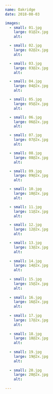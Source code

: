 ```yaml
---
name: Oakridge
date: 2018-08-03

images: 
  - small: 01.jpg
    large: 01@2x.jpg
    alt: 

  - small: 02.jpg
    large: 02@2x.jpg
    alt: 

  - small: 03.jpg
    large: 03@2x.jpg
    alt: 

  - small: 04.jpg
    large: 04@2x.jpg
    alt: 

  - small: 05.jpg
    large: 05@2x.jpg
    alt: 

  - small: 06.jpg
    large: 06@2x.jpg
    alt: 

  - small: 07.jpg
    large: 07@2x.jpg
    alt: 

  - small: 08.jpg
    large: 08@2x.jpg
    alt: 

  - small: 09.jpg
    large: 09@2x.jpg
    alt: 

  - small: 10.jpg
    large: 10@2x.jpg
    alt: 

  - small: 11.jpg
    large: 11@2x.jpg
    alt: 

  - small: 12.jpg
    large: 12@2x.jpg
    alt: 

  - small: 13.jpg
    large: 13@2x.jpg
    alt: 
    
  - small: 14.jpg
    large: 14@2x.jpg
    alt: 
    
  - small: 15.jpg
    large: 15@2x.jpg
    alt: 
    
  - small: 16.jpg
    large: 16@2x.jpg
    alt: 
    
  - small: 17.jpg
    large: 17@2x.jpg
    alt: 
    
  - small: 18.jpg
    large: 18@2x.jpg
    alt: 
    
  - small: 19.jpg
    large: 19@2x.jpg
    alt: 
    
  - small: 20.jpg
    large: 20@2x.jpg
    alt:     
    
---
```

